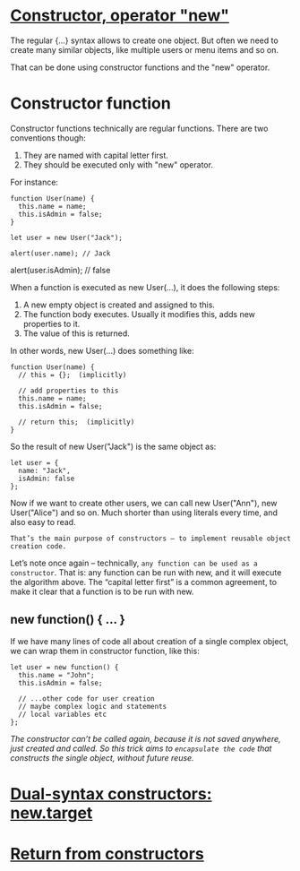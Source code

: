 # [Constructor, operator "new"](https://javascript.info/constructor-new)

The regular {...} syntax allows to create one object. But often we need to create many similar objects, like multiple users or menu items and so on.

That can be done using constructor functions and the "new" operator.

# Constructor function

Constructor functions technically are regular functions. There are two conventions though:

1. They are named with capital letter first.
2. They should be executed only with "new" operator.

For instance:

	function User(name) {
	  this.name = name;
	  this.isAdmin = false;
	}

	let user = new User("Jack");

	alert(user.name); // Jack
alert(user.isAdmin); // false

When a function is executed as new User(...), it does the following steps:

1. A new empty object is created and assigned to this.
2. The function body executes. Usually it modifies this, adds new properties to it.
3. The value of this is returned.

In other words, new User(...) does something like:


	function User(name) {
	  // this = {};  (implicitly)

	  // add properties to this
	  this.name = name;
	  this.isAdmin = false;

	  // return this;  (implicitly)
	}

So the result of new User("Jack") is the same object as:

	let user = {
	  name: "Jack",
	  isAdmin: false
	};

Now if we want to create other users, we can call new User("Ann"), new User("Alice") and so on. Much shorter than using literals every time, and also easy to read.

`That’s the main purpose of constructors – to implement reusable object creation code.`

Let’s note once again – technically, `any function can be used as a constructor`. That is: any function can be run with new, and it will execute the algorithm above. The “capital letter first” is a common agreement, to make it clear that a function is to be run with new.

## new function() { … }

If we have many lines of code all about creation of a single complex object, we can wrap them in constructor function, like this:

	let user = new function() {
	  this.name = "John";
	  this.isAdmin = false;

	  // ...other code for user creation
	  // maybe complex logic and statements
	  // local variables etc
	};

_The constructor can’t be called again, because it is not saved anywhere, just created and called. So this trick aims to `encapsulate the code` that constructs the single object, without future reuse._

# [Dual-syntax constructors: new.target](https://javascript.info/constructor-new#dual-syntax-constructors-new-target)

# [Return from constructors](https://javascript.info/constructor-new#return-from-constructors)


